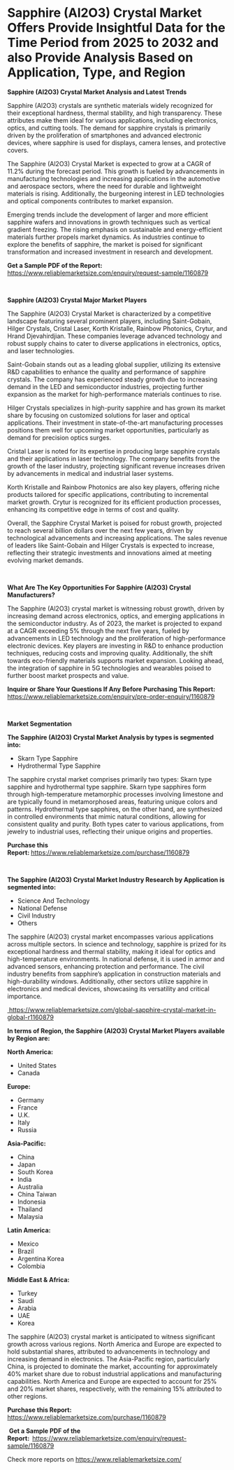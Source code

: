 <p><h1>Sapphire (Al2O3) Crystal Market Offers Provide Insightful Data for the Time Period from 2025 to 2032 and also Provide Analysis Based on Application, Type, and Region</h1></p><p><strong>Sapphire (Al2O3) Crystal Market Analysis and Latest Trends</strong></p>
<p><p>Sapphire (Al2O3) crystals are synthetic materials widely recognized for their exceptional hardness, thermal stability, and high transparency. These attributes make them ideal for various applications, including electronics, optics, and cutting tools. The demand for sapphire crystals is primarily driven by the proliferation of smartphones and advanced electronic devices, where sapphire is used for displays, camera lenses, and protective covers.</p><p>The Sapphire (Al2O3) Crystal Market is expected to grow at a CAGR of 11.2% during the forecast period. This growth is fueled by advancements in manufacturing technologies and increasing applications in the automotive and aerospace sectors, where the need for durable and lightweight materials is rising. Additionally, the burgeoning interest in LED technologies and optical components contributes to market expansion. </p><p>Emerging trends include the development of larger and more efficient sapphire wafers and innovations in growth techniques such as vertical gradient freezing. The rising emphasis on sustainable and energy-efficient materials further propels market dynamics. As industries continue to explore the benefits of sapphire, the market is poised for significant transformation and increased investment in research and development.</p></p>
<p><strong>Get a Sample PDF of the Report:&nbsp;</strong> <a href="https://www.reliablemarketsize.com/enquiry/request-sample/1160879?utm_campaign=2324&utm_medium=2&utm_source=Github&utm_content=ia&utm_term=22032025&utm_id=sapphire-al2o3-crystal">https://www.reliablemarketsize.com/enquiry/request-sample/1160879</a></p>
<p>&nbsp;</p>
<p><strong>Sapphire (Al2O3) Crystal Major Market Players</strong></p>
<p><p>The Sapphire (Al2O3) Crystal Market is characterized by a competitive landscape featuring several prominent players, including Saint-Gobain, Hilger Crystals, Cristal Laser, Korth Kristalle, Rainbow Photonics, Crytur, and Hrand Djevahirdjian. These companies leverage advanced technology and robust supply chains to cater to diverse applications in electronics, optics, and laser technologies.</p><p>Saint-Gobain stands out as a leading global supplier, utilizing its extensive R&D capabilities to enhance the quality and performance of sapphire crystals. The company has experienced steady growth due to increasing demand in the LED and semiconductor industries, projecting further expansion as the market for high-performance materials continues to rise.</p><p>Hilger Crystals specializes in high-purity sapphire and has grown its market share by focusing on customized solutions for laser and optical applications. Their investment in state-of-the-art manufacturing processes positions them well for upcoming market opportunities, particularly as demand for precision optics surges.</p><p>Cristal Laser is noted for its expertise in producing large sapphire crystals and their applications in laser technology. The company benefits from the growth of the laser industry, projecting significant revenue increases driven by advancements in medical and industrial laser systems.</p><p>Korth Kristalle and Rainbow Photonics are also key players, offering niche products tailored for specific applications, contributing to incremental market growth. Crytur is recognized for its efficient production processes, enhancing its competitive edge in terms of cost and quality.</p><p>Overall, the Sapphire Crystal Market is poised for robust growth, projected to reach several billion dollars over the next few years, driven by technological advancements and increasing applications. The sales revenue of leaders like Saint-Gobain and Hilger Crystals is expected to increase, reflecting their strategic investments and innovations aimed at meeting evolving market demands.</p></p>
<p>&nbsp;</p>
<p><strong>What Are The Key Opportunities For Sapphire (Al2O3) Crystal Manufacturers?</strong></p>
<p><p>The Sapphire (Al2O3) crystal market is witnessing robust growth, driven by increasing demand across electronics, optics, and emerging applications in the semiconductor industry. As of 2023, the market is projected to expand at a CAGR exceeding 5% through the next five years, fueled by advancements in LED technology and the proliferation of high-performance electronic devices. Key players are investing in R&D to enhance production techniques, reducing costs and improving quality. Additionally, the shift towards eco-friendly materials supports market expansion. Looking ahead, the integration of sapphire in 5G technologies and wearables poised to further boost market prospects and value.</p></p>
<p><strong>Inquire or Share Your Questions If Any Before Purchasing This Report:</strong> <a href="https://www.reliablemarketsize.com/enquiry/pre-order-enquiry/1160879?utm_campaign=2324&utm_medium=2&utm_source=Github&utm_content=ia&utm_term=22032025&utm_id=sapphire-al2o3-crystal">https://www.reliablemarketsize.com/enquiry/pre-order-enquiry/1160879</a></p>
<p>&nbsp;</p>
<p><strong>Market Segmentation</strong></p>
<p><strong>The Sapphire (Al2O3) Crystal Market Analysis by types is segmented into:</strong></p>
<p><ul><li>Skarn Type Sapphire</li><li>Hydrothermal Type Sapphire</li></ul></p>
<p><p>The sapphire crystal market comprises primarily two types: Skarn type sapphire and hydrothermal type sapphire. Skarn type sapphires form through high-temperature metamorphic processes involving limestone and are typically found in metamorphosed areas, featuring unique colors and patterns. Hydrothermal type sapphires, on the other hand, are synthesized in controlled environments that mimic natural conditions, allowing for consistent quality and purity. Both types cater to various applications, from jewelry to industrial uses, reflecting their unique origins and properties.</p></p>
<p><strong>Purchase this Report:&nbsp;</strong><a href="https://www.reliablemarketsize.com/purchase/1160879?utm_campaign=2324&utm_medium=2&utm_source=Github&utm_content=ia&utm_term=22032025&utm_id=sapphire-al2o3-crystal">https://www.reliablemarketsize.com/purchase/1160879</a></p>
<p>&nbsp;</p>
<p><strong>The Sapphire (Al2O3) Crystal Market Industry Research by Application is segmented into:</strong></p>
<p><ul><li>Science And Technology</li><li>National Defense</li><li>Civil Industry</li><li>Others</li></ul></p>
<p><p>The sapphire (Al2O3) crystal market encompasses various applications across multiple sectors. In science and technology, sapphire is prized for its exceptional hardness and thermal stability, making it ideal for optics and high-temperature environments. In national defense, it is used in armor and advanced sensors, enhancing protection and performance. The civil industry benefits from sapphire’s application in construction materials and high-durability windows. Additionally, other sectors utilize sapphire in electronics and medical devices, showcasing its versatility and critical importance.</p></p>
<p><a href="https://www.reliablemarketsize.com/global-sapphire-crystal-market-in-global-r1160879?utm_campaign=2324&utm_medium=2&utm_source=Github&utm_content=ia&utm_term=22032025&utm_id=sapphire-al2o3-crystal">&nbsp;https://www.reliablemarketsize.com/global-sapphire-crystal-market-in-global-r1160879</a></p>
<p><strong>In terms of Region, the Sapphire (Al2O3) Crystal Market Players available by Region are:</strong></p>
<p>
    <p> <strong> North America: </strong>
        <ul>
            <li>United States</li>
            <li>Canada</li>
        </ul>
        </p> 
    <p> <strong> Europe: </strong>
        <ul>
            <li>Germany</li>
            <li>France</li>
            <li>U.K.</li>
            <li>Italy</li>
            <li>Russia</li>
        </ul>
        </p> 
    <p> <strong> Asia-Pacific: </strong>
        <ul>
            <li>China</li>
            <li>Japan</li>
            <li>South Korea</li>
            <li>India</li>
            <li>Australia</li>
            <li>China Taiwan</li>
            <li>Indonesia</li>
            <li>Thailand</li>
            <li>Malaysia</li>
        </ul>
        </p> 
    <p> <strong> Latin America: </strong>
        <ul>
            <li>Mexico</li>
            <li>Brazil</li>
            <li>Argentina Korea</li>
            <li>Colombia</li>
        </ul>
        </p> 
    <p> <strong> Middle East & Africa: </strong>
        <ul>
            <li>Turkey</li>
            <li>Saudi</li>
            <li>Arabia</li>
            <li>UAE</li>
            <li>Korea</li>
        </ul>
    </p>
    </p>
<p><p>The sapphire (Al2O3) crystal market is anticipated to witness significant growth across various regions. North America and Europe are expected to hold substantial shares, attributed to advancements in technology and increasing demand in electronics. The Asia-Pacific region, particularly China, is projected to dominate the market, accounting for approximately 40% market share due to robust industrial applications and manufacturing capabilities. North America and Europe are expected to account for 25% and 20% market shares, respectively, with the remaining 15% attributed to other regions.</p></p>
<p><strong>Purchase this Report: </strong><a href="https://www.reliablemarketsize.com/purchase/1160879?utm_campaign=2324&utm_medium=2&utm_source=Github&utm_content=ia&utm_term=22032025&utm_id=sapphire-al2o3-crystal">https://www.reliablemarketsize.com/purchase/1160879</a></p>
<p>&nbsp;<strong>Get a Sample PDF of the Report:&nbsp;&nbsp;</strong><a href="https://www.reliablemarketsize.com/enquiry/request-sample/1160879?utm_campaign=2324&utm_medium=2&utm_source=Github&utm_content=ia&utm_term=22032025&utm_id=sapphire-al2o3-crystal">https://www.reliablemarketsize.com/enquiry/request-sample/1160879</a></p>
<p><strong></strong></p>
<p>Check more reports on <a href="https://www.reliablemarketsize.com/?utm_campaign=2324&utm_medium=2&utm_source=Github&utm_content=ia&utm_term=22032025&utm_id=sapphire-al2o3-crystal">https://www.reliablemarketsize.com/</a></p>